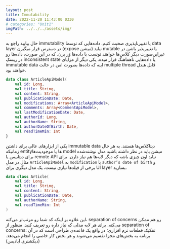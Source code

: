 ```yaml
---
layout: post
title: Immutability
date: 2022-11-20 11:43:00 0330
# categories: "Unit1"
imgPath: ../../../assets/img/
---
```


حال بیایید راجع به immutability یا تغییرناپذیری صحبت کنیم. داده‌هایی که توسط data layer در دسترس قرار میگیرن (expose میشن) نباید mutable یا تغییرپذیر باشن در غیرِاین‌صورت دیگر کلاس‌ها خواهند تونست با داده‌ها وَر برن. که در این صورت، داده‌ها رو در ریسکِ inconsistent state یا داده‌هایی ناهماهنگ قرار میده.
یکی دیگر از مزایای immutable data اینه که داده‌ها بصورت امن در حالت multiple thread قابل هندل خواهند بود.

```kotlin
data class ArticleApiModel(
	val id: Long,
	val title: String,
	val content: String,
	val publicationDate: Date,
	val modifications: Array<ArticleApiModel>,
	val comments: Array<CommentApiModel>,
	val lastModificationDate: Date,
	val authorId: Long,
	val authorName: String,
	val authorDateOfBirth: Date,
	val readTimeMin: Int
}
```

یکی از ابزارهای عالی برای داشتن immutable data دیتاکلاس‌ها هستند.  به هر حال زمانیکه entityها یا موجودیت‌ها model میشن باید در نظر داشته باشید مدل نوشته‌شده برای دیتابیس یا remote API نباید اون چیزی باشه که دیگر لایه‌ها هم نیاز دارن. برای مثال در مدلِ `ArticleApiModel` به `modification` یا `author’s date of birth` و برخی از فیلدها نیازی نیست، یک مدل دیگری برای UI layer بسازید.

```kotlin
data class Article(
	val id: Long,
	val title: String,
	val content: String,
	val publicationDate: Date,
	val authorName: String,
	val readTimeMin: Int
)
```

این علاوه بر اینکه کد شما رو مرتب‌تر می‌کنه، separation of concerns رو هم ممکن می‌کنه. برای هر لایه مدلی که نیاز داره رو تعریف کنید.
منظور از separation of concerns: تفکیک قطعات نرم افزاری؛ در واقع یک قاعده‌ی طراحی است که در آن برنامه به بخش‌های مجزا تقسیم می‌شوند و هر بخش کار خاصی را انجام می‌دهد. (دیکشنری آبادیس)